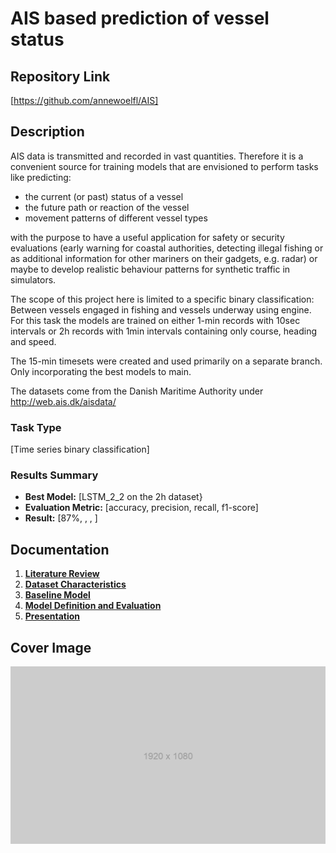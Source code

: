 # AIS based prediction of vessel status

## Repository Link

[https://github.com/annewoelfl/AIS]

## Description

AIS data is transmitted and recorded in vast quantities.
Therefore it is a convenient source for training models that are envisioned to perform tasks like predicting:
- the current (or past) status of a vessel
- the future path or reaction of the vessel
- movement patterns of different vessel types

with the purpose to have a useful application for safety or security evaluations (early warning for coastal authorities, detecting illegal fishing or as additional information for other mariners on their gadgets, e.g. radar) or maybe to develop realistic behaviour patterns for synthetic traffic in simulators.

The scope of this project here is limited to a specific binary classification: Between vessels engaged in fishing and vessels underway using engine. For this task the models are trained on either 1-min records with 10sec intervals or 2h records with 1min intervals containing only course, heading and speed.

The 15-min timesets were created and used primarily on a separate branch. Only incorporating the best models to main.

The datasets come from the Danish Maritime Authority under http://web.ais.dk/aisdata/

### Task Type

[Time series binary classification]

### Results Summary

- **Best Model:** [LSTM_2_2 on the 2h dataset}
- **Evaluation Metric:** [accuracy, precision, recall, f1-score]
- **Result:** [87%, , , ]

## Documentation

1. **[Literature Review](0_LiteratureReview/README.md)**
2. **[Dataset Characteristics](1_DatasetCharacteristics/exploratory_data_analysis.ipynb)**
3. **[Baseline Model](2_BaselineModel/baseline_model.ipynb)**
4. **[Model Definition and Evaluation](3_Model/model_definition_evaluation)**
5. **[Presentation](4_Presentation/README.md)**

## Cover Image

![Project Cover Image](CoverImage/cover_image.png)
